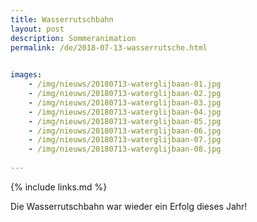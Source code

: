 ```yaml
---
title: Wasserrutschbahn
layout: post
description: Sommeranimation
permalink: /de/2018-07-13-wasserrutsche.html

    
images: 
    - /img/nieuws/20180713-waterglijbaan-01.jpg
    - /img/nieuws/20180713-waterglijbaan-02.jpg
    - /img/nieuws/20180713-waterglijbaan-03.jpg
    - /img/nieuws/20180713-waterglijbaan-04.jpg
    - /img/nieuws/20180713-waterglijbaan-05.jpg
    - /img/nieuws/20180713-waterglijbaan-06.jpg
    - /img/nieuws/20180713-waterglijbaan-07.jpg
    - /img/nieuws/20180713-waterglijbaan-08.jpg
    
---
```


{% include links.md %}

Die Wasserrutschbahn war wieder ein Erfolg dieses Jahr!


